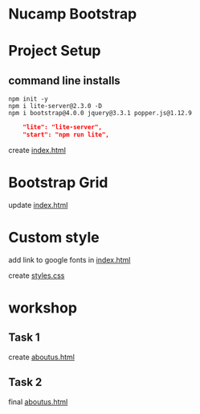 # Nucamp Bootstrap

# Project Setup

## command line installs

```
npm init -y
npm i lite-server@2.3.0 -D
npm i bootstrap@4.0.0 jquery@3.3.1 popper.js@1.12.9
```

```json
    "lite": "lite-server",
    "start": "npm run lite",
```

create [index.html](index.html)

# Bootstrap Grid

update [index.html](index.html)

# Custom style

add link to google fonts in [index.html](index.html)

create [styles.css](css/styles.css)

# workshop

## Task 1

create [aboutus.html](aboutus.html)

## Task 2

final [aboutus.html](aboutus.html)
